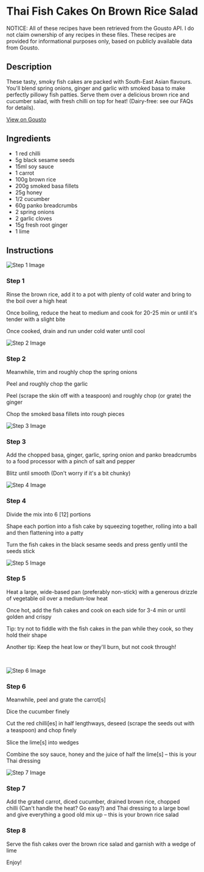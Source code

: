 # Thai Fish Cakes On Brown Rice Salad

NOTICE: All of these recipes have been retrieved from the Gousto API. I do not claim ownership of any recipes in these files. These recipes are provided for informational purposes only, based on publicly available data from Gousto.

## Description

These tasty, smoky fish cakes are packed with South-East Asian flavours. You'll blend spring onions, ginger and garlic with smoked basa to make perfectly pillowy fish patties. Serve them over a delicious brown rice and cucumber salad, with fresh chilli on top for heat! (Dairy-free: see our FAQs for details). 

[View on Gousto](https://www.gousto.co.uk/recipes/cookbook/thai-fish-cakes-on-brown-rice-salad)

## Ingredients

- 1 red chilli
- 5g black sesame seeds
- 15ml soy sauce
- 1 carrot 
- 100g brown rice
- 200g smoked basa fillets
- 25g honey 
- 1/2 cucumber
- 60g panko breadcrumbs
- 2 spring onions
- 2 garlic cloves
- 15g fresh root ginger
- 1 lime

## Instructions

![Step 1 Image](https://production-media.gousto.co.uk/cms/recipe-step-image/1609.-step-1-x200.jpg)

### Step 1

Rinse the brown rice, add it to a pot with plenty of <span class="text-highlight">cold water</span> and bring to the boil over a high heat


Once boiling, reduce the heat to medium and cook for 20-25 min or until it's tender with a slight bite


Once cooked, drain and run under cold water until cool

![Step 2 Image](https://production-media.gousto.co.uk/cms/recipe-step-image/1609.-step-2-x200.jpg)

### Step 2

Meanwhile, trim and roughly chop the spring onions&nbsp;&nbsp;


Peel and roughly chop the garlic


Peel (scrape the skin off with a teaspoon) and&nbsp;roughly&nbsp;chop (or grate) the ginger


Chop the smoked basa fillets into rough pieces

![Step 3 Image](https://production-media.gousto.co.uk/cms/recipe-step-image/1609.-step-3-x200.jpg)

### Step 3

Add the chopped basa, ginger, garlic, spring onion and panko breadcrumbs to a food processor with a pinch of salt and pepper


Blitz until smooth <span class="text-highlight">(Don</span>'t worry&nbsp;if it's a bit chunky)

![Step 4 Image](https://production-media.gousto.co.uk/cms/recipe-step-image/1609.-step-4-x200.jpg)

### Step 4

Divide the mix into 6<span class="text-danger"> [12]</span> portions


Shape&nbsp;each portion into&nbsp;a fish cake by squeezing together, rolling into a ball and then flattening into a patty


Turn the fish cakes in the black sesame seeds and press gently until the seeds stick

![Step 5 Image](https://production-media.gousto.co.uk/cms/recipe-step-image/1609.-step-5-x200.jpg)

### Step 5

Heat a large, wide-based pan (preferably non-stick) with&nbsp;a generous drizzle of vegetable oil&nbsp;over a medium-low heat


Once hot, add the&nbsp;fish cakes&nbsp;and cook on each side for 3-4 min or until golden and crispy


Tip:<span class="text-highlight"> tr</span>y not to fiddle with the <span class="text-highlight">fish cakes</span> in the pan while they cook, so they hold their shape


Another tip: Keep the heat low or they'll burn, but not cook through!


&nbsp;

![Step 6 Image](https://production-media.gousto.co.uk/cms/recipe-step-image/1609.-step-6-x200.jpg)

### Step 6

Meanwhile, peel and grate the carrot<span class="text-danger">[s]</span>&nbsp;


Dice the cucumber finely


Cut the <span class="text-highlight">red</span>&nbsp;chilli<span class="text-danger">[es]</span> in half lengthways, deseed (scrape the seeds out with a teaspoon) and chop ﬁnely


Slice the lime<span class="text-danger">[s]</span> into wedges&nbsp;


Combine the soy sauce, honey and the juice of half the lime<span class="text-danger">[s] </span><span class="text-highlight">&ndash;</span>&nbsp;this is your Thai dressing&nbsp;

![Step 7 Image](https://production-media.gousto.co.uk/cms/recipe-step-image/1609.-step-7-x200.jpg)

### Step 7

Add the grated carrot, diced cucumber, drained brown rice, chopped chilli&nbsp;<span class="text-highlight">(Can't</span> handle the heat? Go easy?) and&nbsp;Thai dressing <span class="text-highlight">to a large</span> bowl and give everything a good old mix up <span class="text-highlight">&ndash;</span> this is your brown rice salad

### Step 8

Serve the fish cakes over the brown rice salad and garnish with a wedge of lime


Enjoy!

